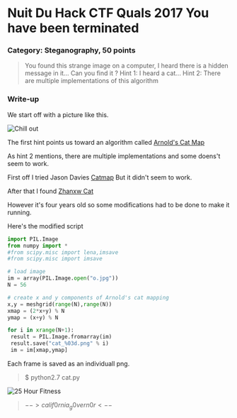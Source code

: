 # Nuit Du Hack CTF Quals 2017 You have been terminated
### Category: Steganography, 50 points

> You found this strange image on a computer, I heard there is a hidden message in it... Can you find it ?
> Hint 1: I heard a cat... Hint 2: There are multiple implementations of this algorithm

### Write-up

We start off with a picture like this.




![Chill out](http://i.imgur.com/s4gzIhh.jpg)

The first hint points us toward an algorithm called [Arnold's Cat Map](https://en.wikipedia.org/wiki/Arnold%27s_cat_map)

As hint 2 mentions, there are multiple implementations and some doens't seem to work.

First off I tried Jason Davies [Catmap](https://www.jasondavies.com/catmap/)
But it didn't seem to work. 

After that I found [Zhanxw Cat](https://github.com/zhanxw/cat)

However it's four years old so some modifications had to be done to make it running.


Here's the modified script

```python
import PIL.Image
from numpy import *
#from scipy.misc import lena,imsave
#from scipy.misc import imsave

# load image
im = array(PIL.Image.open("o.jpg"))
N = 56

# create x and y components of Arnold's cat mapping
x,y = meshgrid(range(N),range(N))
xmap = (2*x+y) % N
ymap = (x+y) % N

for i in xrange(N+1):
 result = PIL.Image.fromarray(im)
 result.save("cat_%03d.png" % i)
 im = im[xmap,ymap]
```
Each frame is saved as an individuall png.

> $ python2.7 cat.py

![25 Hour Fitness](i.imgur.com/v3wyAdQ.gif)

> $-->calif0rnia_g0vern0r<--$